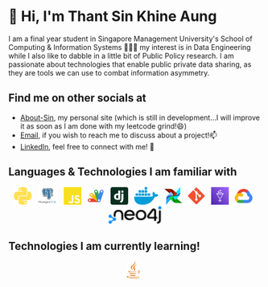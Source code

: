 # 👋 Hi, I'm Thant Sin Khine Aung

I am a final year student in Singapore Management University's School of Computing & Information Systems 👨🏻‍💻 my interest is in Data Engineering while I also like to dabble in a little bit of Public Policy research. I am passionate about technologies that enable public private data sharing, as they are tools we can use to combat information asymmetry.

## Find me on other socials at

- [About-Sin](https://sinka97.github.io/about-sin/), my personal site (which is still in development...I will improve it as soon as I am done with my leetcode grind!😄)
- [Email](yourssincerelysin@outlook.com), if you wish to reach me to discuss about a project!📫
- [LinkedIn](https://www.linkedin.com/in/sinka97/), feel free to connect with me! 💼

## Languages & Technologies I am familiar with

<p align="center">
  <a href="https://www.python.org/" title="Python"><img src="svgs/python.svg" height="35" width="auto" /></a>
  &nbsp;
  <a href="https://www.postgresql.org/" title="PostgreSQL"><img src="svgs/postgresql-vertical.svg" height="35" width="auto" /></a>
  &nbsp;
  <a href="https://developer.mozilla.org/en-US/docs/Web/JavaScript" title="JavaScript"><img src="svgs/javascript.svg" height="35" width="auto" /></a>
  &nbsp;
  <a href="https://www.google.com/script/start/" title=Google Apps Script"><img src="svgs/google_apps_script.svg" height="35" width="auto" /></a>
  &nbsp;
  <a href="https://www.djangoproject.com/" title="Django"><img src="svgs/django.svg" height="35" width="auto" /></a>
  &nbsp;
  <a href="https://www.docker.com" title="Docker"><img src="svgs/docker.svg" height="35" width="auto" /></a>
  &nbsp;
  <a href="https://airflow.apache.org/" title="Airflow"><img src="svgs/airflow.svg" height="35" width="auto" /></a>
  &nbsp;
  <a href="https://github.com/" title="Git"><img src="svgs/git.svg" height="35" width="auto" /></a>
  &nbsp;
  <a href="https://aws.amazon.com/glue/" title="AWS Glue"><img src="svgs/aws-glue.svg" height="35" width="auto" /></a>
  &nbsp;
  <a href="https://cloud.google.com/" title="Google Cloud"><img src="svgs/google-cloud.svg" height="35" width="auto" /></a>
  &nbsp;
  <a href="https://neo4j.com/" title="neo4j"><img src="svgs/neo4j.svg" height="35" width="auto" /></a>
</p>

## Technologies I am currently learning!

<p align="center">
  <a href="https://www.java.com/en/" title="Java"><img src="svgs/java.svg" height="35" width="auto" /></a>
  &nbsp;
  
</p>



